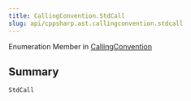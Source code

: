```yaml
---
title: CallingConvention.StdCall
slug: api/cppsharp.ast.callingconvention.stdcall
---
```

Enumeration Member in [CallingConvention](/api/cppsharp/ast/callingconvention)

## Summary



```csharp
StdCall
```

